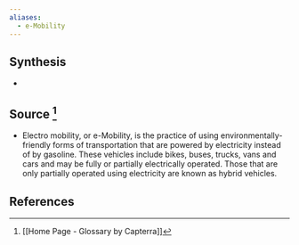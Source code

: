 ```yaml
---
aliases:
  - e-Mobility
---
```

## Synthesis
- 
## Source [^1]
- Electro mobility, or e-Mobility, is the practice of using environmentally-friendly forms of transportation that are powered by electricity instead of by gasoline. These vehicles include bikes, buses, trucks, vans and cars and may be fully or partially electrically operated. Those that are only partially operated using electricity are known as hybrid vehicles.
## References

[^1]: [[Home Page - Glossary by Capterra]]